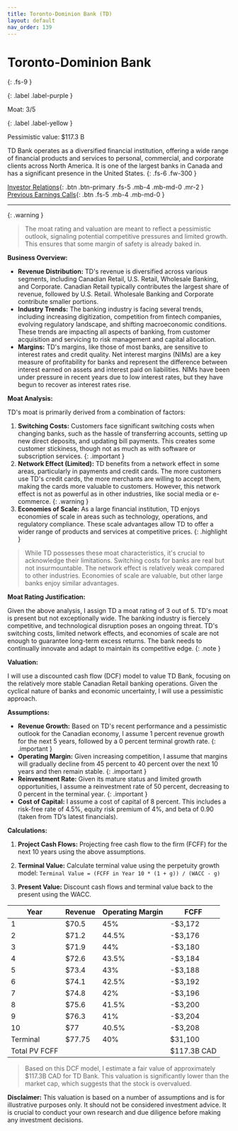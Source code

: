 ```yaml
---
title: Toronto-Dominion Bank (TD)
layout: default
nav_order: 139
---
```


# Toronto-Dominion Bank
{: .fs-9 }

{: .label .label-purple }

Moat: 3/5

{: .label .label-yellow }

Pessimistic value: $117.3 B

TD Bank operates as a diversified financial institution, offering a wide range of financial products and services to personal, commercial, and corporate clients across North America. It is one of the largest banks in Canada and has a significant presence in the United States.
{: .fs-6 .fw-300 }

[Investor Relations](https://www.google.com/search?q=TD+investor+relations){: .btn .btn-primary .fs-5 .mb-4 .mb-md-0 .mr-2 }
[Previous Earnings Calls](https://discountingcashflows.com/company/TD/transcripts/){: .btn .fs-5 .mb-4 .mb-md-0 }

---

{: .warning } 
>The moat rating and valuation are meant to reflect a pessimistic outlook, signaling potential competitive pressures and limited growth. This ensures that some margin of safety is already baked in.


**Business Overview:**

* **Revenue Distribution:** TD's revenue is diversified across various segments, including Canadian Retail, U.S. Retail, Wholesale Banking, and Corporate. Canadian Retail typically contributes the largest share of revenue, followed by U.S. Retail. Wholesale Banking and Corporate contribute smaller portions.
* **Industry Trends:** The banking industry is facing several trends, including increasing digitization, competition from fintech companies, evolving regulatory landscape, and shifting macroeconomic conditions. These trends are impacting all aspects of banking, from customer acquisition and servicing to risk management and capital allocation.
* **Margins:** TD's margins, like those of most banks, are sensitive to interest rates and credit quality. Net interest margins (NIMs) are a key measure of profitability for banks and represent the difference between interest earned on assets and interest paid on liabilities. NIMs have been under pressure in recent years due to low interest rates, but they have begun to recover as interest rates rise.

**Moat Analysis:**

TD's moat is primarily derived from a combination of factors:

1. **Switching Costs:** Customers face significant switching costs when changing banks, such as the hassle of transferring accounts, setting up new direct deposits, and updating bill payments.  This creates some customer stickiness, though not as much as with software or subscription services.
{: .important }
2. **Network Effect (Limited):**  TD benefits from a network effect in some areas, particularly in payments and credit cards. The more customers use TD's credit cards, the more merchants are willing to accept them, making the cards more valuable to customers.  However, this network effect is not as powerful as in other industries, like social media or e-commerce.
{: .warning }
3. **Economies of Scale:** As a large financial institution, TD enjoys economies of scale in areas such as technology, operations, and regulatory compliance. These scale advantages allow TD to offer a wider range of products and services at competitive prices.
{: .highlight }

> While TD possesses these moat characteristics, it's crucial to acknowledge their limitations. Switching costs for banks are real but not insurmountable. The network effect is relatively weak compared to other industries. Economies of scale are valuable, but other large banks enjoy similar advantages.

**Moat Rating Justification:**

Given the above analysis, I assign TD a moat rating of 3 out of 5.  TD's moat is present but not exceptionally wide. The banking industry is fiercely competitive, and technological disruption poses an ongoing threat.  TD's switching costs, limited network effects, and economies of scale are not enough to guarantee long-term excess returns. The bank needs to continually innovate and adapt to maintain its competitive edge. 
{: .note }

**Valuation:**

I will use a discounted cash flow (DCF) model to value TD Bank, focusing on the relatively more stable Canadian Retail banking operations.  Given the cyclical nature of banks and economic uncertainty, I will use a pessimistic approach.

**Assumptions:**

* **Revenue Growth:** Based on TD's recent performance and a pessimistic outlook for the Canadian economy, I assume 1 percent revenue growth for the next 5 years, followed by a 0 percent terminal growth rate.
{: .important }
* **Operating Margin:** Given increasing competition, I assume that margins will gradually decline from 45 percent to 40 percent over the next 10 years and then remain stable.
{: .important }
* **Reinvestment Rate:** Given its mature status and limited growth opportunities, I assume a reinvestment rate of 50 percent, decreasing to 0 percent in the terminal year.
{: .important }
* **Cost of Capital:** I assume a cost of capital of 8 percent. This includes a risk-free rate of 4.5%, equity risk premium of 4%, and beta of 0.90 (taken from TD’s latest financials).

**Calculations:**

1. **Project Cash Flows:** Projecting free cash flow to the firm (FCFF) for the next 10 years using the above assumptions.
2. **Terminal Value:** Calculate terminal value using the perpetuity growth model: `Terminal Value = (FCFF in Year 10 * (1 + g)) / (WACC - g)`

3. **Present Value:** Discount cash flows and terminal value back to the present using the WACC.

| Year | Revenue | Operating Margin | FCFF   |
|------|---------|------------------|--------|
| 1    | $70.5    | 45%                | -$3,172 |
| 2    | $71.2   | 44.5%               | -$3,176 |
| 3    | $71.9   | 44%                | -$3,180 |
| 4    | $72.6    | 43.5%               | -$3,184 |
| 5    | $73.4    | 43%                | -$3,188 |
| 6    | $74.1   | 42.5%                | -$3,192 |
| 7    | $74.8    | 42%                | -$3,196 |
| 8    | $75.6    | 41.5%               | -$3,200 |
| 9    | $76.3    | 41%                 | -$3,204 |
| 10   | $77      | 40.5%                | -$3,208 |
|Terminal|  $77.75 |40%|$31,100|
|Total PV FCFF| | |$117.3B CAD|

> Based on this DCF model, I estimate a fair value of approximately $117.3B CAD for TD Bank. This valuation is significantly lower than the market cap, which suggests that the stock is overvalued.

**Disclaimer:**  This valuation is based on a number of assumptions and is for illustrative purposes only. It should not be considered investment advice. It is crucial to conduct your own research and due diligence before making any investment decisions.